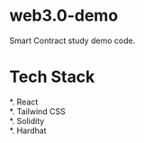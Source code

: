 # web3.0-demo

Smart Contract study demo code.

# Tech Stack

*. React  
*. Tailwind CSS  
*. Solidity  
*. Hardhat  
